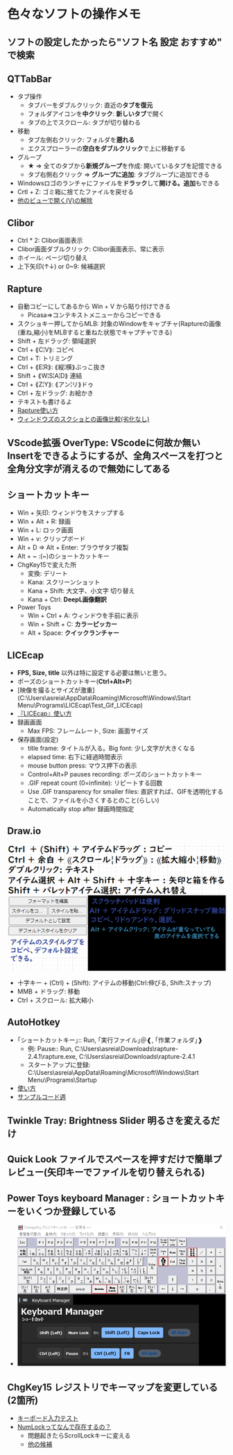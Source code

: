 # 色々なソフトの操作メモ

## ソフトの設定したかったら"ソフト名 設定 おすすめ" で検索

## QTTabBar

- タブ操作
  - タブバーをダブルクリック: 直近の**タブを復元**
  - フォルダアイコンを**中クリック**: **新しいタブ**で開く
  - タブの上でスクロール: タブが切り替わる
- 移動  
  - タブ左側右クリック: フォルダを**遡れる**
  - エクスプローラーの**空白をダブルクリック**で上に移動する
- グループ  
  - ★ => 全てのタブから**新規グループ**を作成: 開いているタブを記憶できる
  - タブ右側右クリック => **グループに追加**: タブグループに追加できる
- Windowsロゴのランチャにファイルを**ドラック**して**開ける。追加**もできる
- Crtl + Z: ゴミ箱に捨てたファイルを戻せる
- [他のビューで開く(V)の解除](images\QTTabBar.png)

## Clibor

- Ctrl * 2: Clibor画面表示
- Clibor画面ダブルクリック: Clibor画面表示、常に表示
- ホイール: ページ切り替え
- 上下矢印(↑↓) or 0~9: 候補選択

## Rapture

- 自動コピーにしてあるから Win + V から貼り付けできる
  - Picasa=>コンテキストメニューからコピーできる
- スクショキー押してからMLB: 対象のWindowをキャプチャ(Raptureの画像(重ね,縮小)をMLBすると重ねた状態でキャプチャできる)
- Shift + 左ドラッグ: 領域選択
- Ctrl + ⟪C¦V⟫: コピペ
- Ctrl + T: トリミング
- Ctrl + ⟪E¦R⟫: ⟪縦¦横⟫ぶっこ抜き
- Shift + ⟪W¦S¦A¦D⟫ 連結
- Ctrl + ⟪Z¦Y⟫: ⟪アン¦リ⟫ドゥ
- Ctrl + 左ドラッグ: お絵かき
- テキストも書けるよ
- [Rapture使い方](https://freesoft-100.com/review/rapture.html)
- [ウィンドウズのスクショとの画像比較(劣化なし)](C:\Users\asreia\Downloads\rapture-2.4.1\ウィンドウズのスクショとの画像比較)

## VScode拡張 OverType: VScodeに何故か無いInsertをできるようにするが、全角スペースを打つと全角分文字が消えるので無効にしてある

## ショートカットキー

- Win + 矢印: ウィンドウをスナップする
- Win + Alt + R: 録画
- Win + L: ロック画面
- Win + v: クリップボード
- Alt + D => Alt + Enter: ブラウザタブ複製
- Alt + ~ :(~)のショートカットキー
- ChgKey15で変えた所
  - 変換: デリート
  - Kana: スクリーンショット
  - Kana + Shift: 大文字、小文字 切り替え
  - Kana + Ctrl: **DeepL画像翻訳**
- Power Toys
  - Win + Ctrl + A: ウィンドウを手前に表示
  - Win + Shift + C: **カラーピッカー**
  - Alt + Space: **クイックランチャー**

## LICEcap

- **FPS, Size, title** 以外は特に設定する必要は無いと思う。
- ポーズのショートカットキー(**Ctrl+Alt+P**)
- [映像を撮るとサイズが激重](C:\Users\asreia\AppData\Roaming\Microsoft\Windows\Start Menu\Programs\LICEcap\Test_Gif_LICEcap)
- [『LICEcap』使い方](https://report.hot-cafe.net/licecap-how-to-4361)
- 録画画面
  - Max FPS: フレームレート, Size: 画面サイズ
- 保存画面(設定)
  - title frame: タイトルが入る。Big font: 少し文字が大きくなる
  - elapsed time: 右下に経過時間表示
  - mouse button press: マウス押下の表示
  - Control+Alt+P pauses recording: ポーズのショートカットキー
  - .GIF repeat count (0=infinite): リピートする回数
  - Use .GIF transparency for smaller files: 直訳すれば、GIFを透明化することで、ファイルを小さくするとのこと(らしい)
  - Automatically stop after 録画時間指定

## Draw.io

![DrawIO使い方](DrawIO使い方.png)
- 十字キー + (Ctrl) + (Shift): アイテムの移動(Ctrl:伸びる, Shift:スナップ)
- MMB + ドラッグ: 移動
- Ctrl + スクロール: 拡大縮小

## AutoHotkey

- ｢ショートカットキー｣:: Run, ｢実行ファイル｣＠❰, ｢作業フォルダ｣❱
  - 例: Pause:: Run, C:\Users\asreia\Downloads\rapture-2.4.1\rapture.exe, C:\Users\asreia\Downloads\rapture-2.4.1
  - スタートアップに登録: C:\Users\asreia\AppData\Roaming\Microsoft\Windows\Start Menu\Programs\Startup
- [使い方](https://www.youtube.com/watch?v=APjG2RODCzc)
- [サンプルコード週](http://ahkwiki.net/SampleCodes)

## Twinkle Tray: Brightness Slider 明るさを変えるだけ

## Quick Look ファイルでスペースを押すだけで簡単プレビュー(矢印キーでファイルを切り替えられる)

## Power Toys keyboard Manager : **ショートカットキー**をいくつか**登録**している

- ![ChangeKey_Power_Toys](ChangeKey_Power_Toys.png)

## ChgKey15 **レジストリでキーマップを変更**している(2箇所)

- [キーボード入力テスト](https://www.onlinemictest.com/ja/keyboard-test/)
- [NumLockってなんで存在するの？](https://www.youtube.com/watch?v=pPwJmOMfrZQ)
  - 問題起きたらScrollLockキーに変える
  - [他の候補](https://www.youtube.com/watch?v=zyqT0vSUeiE)
